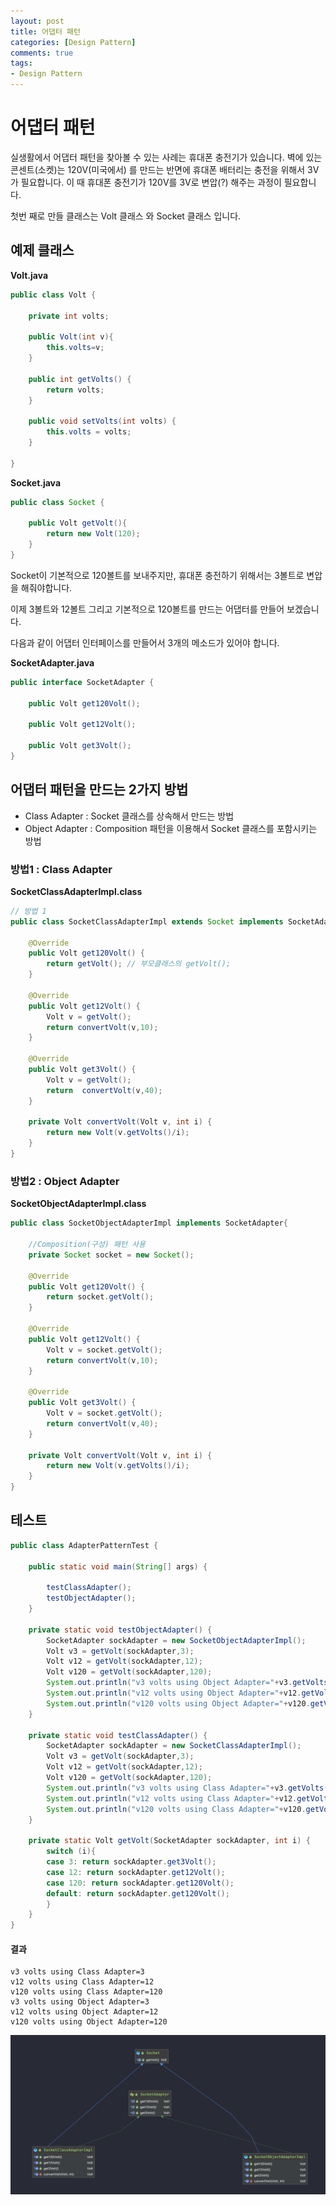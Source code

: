```yaml
---
layout: post
title: 어댑터 패턴
categories: [Design Pattern]
comments: true 
tags:
- Design Pattern
---
```


# 어댑터 패턴

실생활에서 어댑터 패턴을 찾아볼 수 있는 사례는 휴대폰 충전기가 있습니다. 벽에 있는 콘센트(소켓)는 120V(미국에서) 를 만드는 반면에 휴대폰 배터리는 충전을 위해서 3V가 필요합니다. 이 때 휴대폰 충전기가 120V를 3V로 변압(?) 해주는 과정이 필요합니다.

첫번 째로 만들 클래스는 Volt 클래스 와 Socket 클래스 입니다.

## 예제 클래스

**Volt.java**

```java
public class Volt {

	private int volts;
	
	public Volt(int v){
		this.volts=v;
	}

	public int getVolts() {
		return volts;
	}

	public void setVolts(int volts) {
		this.volts = volts;
	}
	
}
```

**Socket.java**

```java
public class Socket {

	public Volt getVolt(){
		return new Volt(120);
	}
}
```

Socket이 기본적으로 120볼트를 보내주지만, 휴대폰 충전하기 위해서는 3볼트로 변압을 해줘야합니다.

이제 3볼트와 12볼트 그리고 기본적으로 120볼트를 만드는 어댑터를 만들어 보겠습니다.

다음과 같이 어댑터 인터페이스를 만들어서 3개의 메소드가 있어야 합니다.

**SocketAdapter.java**

```java
public interface SocketAdapter {

	public Volt get120Volt();
		
	public Volt get12Volt();
	
	public Volt get3Volt();
}
```



## 어댑터 패턴을 만드는 2가지 방법

- Class Adapter : Socket 클래스를 상속해서 만드는 방법
- Object Adapter : Composition 패턴을 이용해서 Socket 클래스를 포함시키는 방법



### 방법1 : Class Adapter

**SocketClassAdapterImpl.class**

```java
// 방법 1
public class SocketClassAdapterImpl extends Socket implements SocketAdapter{

    @Override
    public Volt get120Volt() {
        return getVolt(); // 부모클래스의 getVolt();
    }

    @Override
    public Volt get12Volt() {
        Volt v = getVolt();
        return convertVolt(v,10);
    }

    @Override
    public Volt get3Volt() {
        Volt v = getVolt();
        return  convertVolt(v,40);
    }

    private Volt convertVolt(Volt v, int i) {
        return new Volt(v.getVolts()/i);
    }
}
```



### 방법2 : Object Adapter 

**SocketObjectAdapterImpl.class**

```java
public class SocketObjectAdapterImpl implements SocketAdapter{

    //Composition(구성) 패턴 사용
    private Socket socket = new Socket();

    @Override
    public Volt get120Volt() {
        return socket.getVolt();
    }

    @Override
    public Volt get12Volt() {
        Volt v = socket.getVolt();
        return convertVolt(v,10);
    }

    @Override
    public Volt get3Volt() {
        Volt v = socket.getVolt();
        return convertVolt(v,40);
    }

    private Volt convertVolt(Volt v, int i) {
        return new Volt(v.getVolts()/i);
    }
}
```



## 테스트

```java
public class AdapterPatternTest {

	public static void main(String[] args) {
		
		testClassAdapter();
		testObjectAdapter();
	}

	private static void testObjectAdapter() {
		SocketAdapter sockAdapter = new SocketObjectAdapterImpl();
		Volt v3 = getVolt(sockAdapter,3);
		Volt v12 = getVolt(sockAdapter,12);
		Volt v120 = getVolt(sockAdapter,120);
		System.out.println("v3 volts using Object Adapter="+v3.getVolts());
		System.out.println("v12 volts using Object Adapter="+v12.getVolts());
		System.out.println("v120 volts using Object Adapter="+v120.getVolts());
	}

	private static void testClassAdapter() {
		SocketAdapter sockAdapter = new SocketClassAdapterImpl();
		Volt v3 = getVolt(sockAdapter,3);
		Volt v12 = getVolt(sockAdapter,12);
		Volt v120 = getVolt(sockAdapter,120);
		System.out.println("v3 volts using Class Adapter="+v3.getVolts());
		System.out.println("v12 volts using Class Adapter="+v12.getVolts());
		System.out.println("v120 volts using Class Adapter="+v120.getVolts());
	}
	
	private static Volt getVolt(SocketAdapter sockAdapter, int i) {
		switch (i){
		case 3: return sockAdapter.get3Volt();
		case 12: return sockAdapter.get12Volt();
		case 120: return sockAdapter.get120Volt();
		default: return sockAdapter.get120Volt();
		}
	}
}
```

#### 결과

```
v3 volts using Class Adapter=3
v12 volts using Class Adapter=12
v120 volts using Class Adapter=120
v3 volts using Object Adapter=3
v12 volts using Object Adapter=12
v120 volts using Object Adapter=120
```

![](https://github.com/DaeAkin/java-design-pattern/blob/master/docs/image1.png?raw=true)